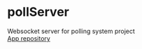 ﻿# pollServer
Websocket server for polling system project  
<a href="https://github.com/InsaneH4/poll" target="_blank">App repository</a>
